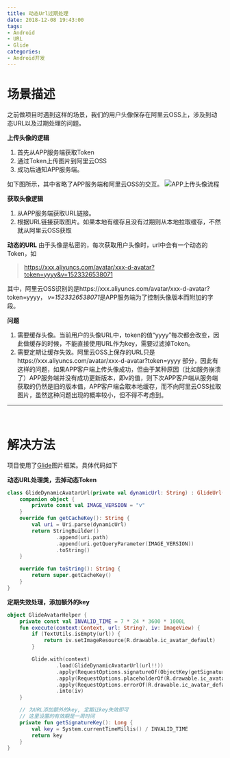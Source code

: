 ```yaml
---
title: 动态Url过期处理
date: 2018-12-08 19:43:00
tags:
- Android
- URL
- Glide
categories:
- Android开发
---
```


# 场景描述

之前做项目时遇到这样的场景，我们的用户头像保存在阿里云OSS上，涉及到动态URL以及过期处理的问题。

**上传头像的逻辑**

1. 首先从APP服务端获取Token
2. 通过Token上传图片到阿里云OSS
3. 成功后通知APP服务端。

如下图所示，其中省略了APP服务端和阿里云OSS的交互。
![APP上传头像流程](https://upload-images.jianshu.io/upload_images/2658578-45788c6866229c0c.png?imageMogr2/auto-orient/strip%7CimageView2/2/w/620)

**获取头像逻辑**

1. 从APP服务端获取URL链接。
2. 根据URL链接获取图片。如果本地有缓存且没有过期则从本地拉取缓存，不然就从阿里云OSS获取


**动态的URL**
由于头像是私密的，每次获取用户头像时，url中会有一个动态的Token，如

>https://xxx.aliyuncs.com/avatar/xxx-d-avatar?token=yyyy&v=1523326538071

其中，阿里云OSS识别的是https://xxx.aliyuncs.com/avatar/xxx-d-avatar?token=yyyy， *v=1523326538071*是APP服务端为了控制头像版本而附加的字段。



**问题**

1. 需要缓存头像。当前用户的头像URL中，token的值“yyyy”每次都会改变，因此做缓存的时候，不能直接使用URL作为key，需要过滤掉Token。
2. 需要定期让缓存失效。阿里云OSS上保存的URL只是https://xxx.aliyuncs.com/avatar/xxx-d-avatar?token=yyyy 部分，因此有这样的问题，如果APP客户端上传头像成功，但由于某种原因（比如服务崩溃了）APP服务端并没有成功更新版本，即v的值，则下次APP客户端从服务端获取的仍然是旧的版本值，APP客户端会取本地缓存，而不向阿里云OSS拉取图片，虽然这种问题出现的概率较小，但不得不考虑到。

---

<br>

# 解决方法

项目使用了[Glide](https://github.com/bumptech/glide)图片框架。具体代码如下

**动态URL处理类，去掉动态Token**

```kotlin
class GlideDynamicAvatarUrl(private val dynamicUrl: String) : GlideUrl(dynamicUrl) {
    companion object {
        private const val IMAGE_VERSION = "v"
    }
    override fun getCacheKey(): String {
        val uri = Uri.parse(dynamicUrl)
        return StringBuilder()
                .append(uri.path)
                .append(uri.getQueryParameter(IMAGE_VERSION))
                .toString()
    }

    override fun toString(): String {
        return super.getCacheKey()
    }
}
```

**定期失效处理，添加额外的key**

```kotlin
object GlideAvatarHelper {
    private const val INVALID_TIME = 7 * 24 * 3600 * 1000L
    fun execute(context:Context, url: String?, iv: ImageView) {
        if (TextUtils.isEmpty(url)) {
            return iv.setImageResource(R.drawable.ic_avatar_default)
        }

        Glide.with(context)
                .load(GlideDynamicAvatarUrl(url!!))
                .apply(RequestOptions.signatureOf(ObjectKey(getSignatureKey())))
                .apply(RequestOptions.placeholderOf(R.drawable.ic_avatar_default))
                .apply(RequestOptions.errorOf(R.drawable.ic_avatar_default))
                .into(iv)
    }

    // 为URL添加额外的key, 定期让key失效即可
    // 这里设置的有效期是一周时间
    private fun getSignatureKey(): Long {
        val key = System.currentTimeMillis() / INVALID_TIME
        return key
    }
}
```